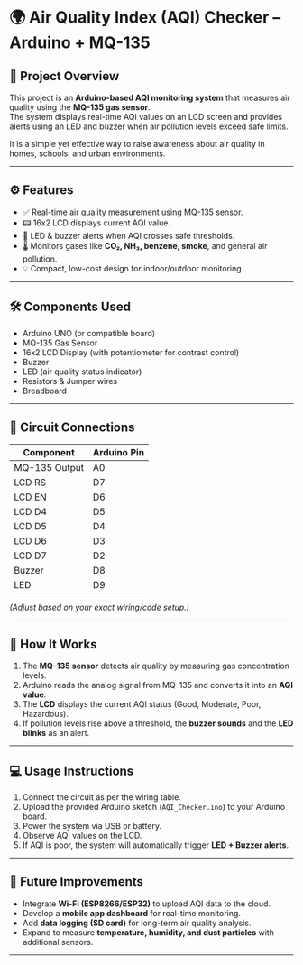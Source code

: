 # 🌍 Air Quality Index (AQI) Checker – Arduino + MQ-135  

## 📖 Project Overview  
This project is an **Arduino-based AQI monitoring system** that measures air quality using the **MQ-135 gas sensor**.  
The system displays real-time AQI values on an LCD screen and provides alerts using an LED and buzzer when air pollution levels exceed safe limits.  

It is a simple yet effective way to raise awareness about air quality in homes, schools, and urban environments.  

---

## ⚙️ Features  
- ✅ Real-time air quality measurement using MQ-135 sensor.  
- 📟 16x2 LCD displays current AQI value.  
- 🚨 LED & buzzer alerts when AQI crosses safe thresholds.  
- 🌡️ Monitors gases like **CO₂, NH₃, benzene, smoke**, and general air pollution.  
- 💡 Compact, low-cost design for indoor/outdoor monitoring.  

---

## 🛠️ Components Used  
- Arduino UNO (or compatible board)  
- MQ-135 Gas Sensor  
- 16x2 LCD Display (with potentiometer for contrast control)  
- Buzzer  
- LED (air quality status indicator)  
- Resistors & Jumper wires  
- Breadboard  

---

## 🔌 Circuit Connections  

| Component        | Arduino Pin |
|------------------|-------------|
| MQ-135 Output    | A0          |
| LCD RS           | D7          |
| LCD EN           | D6          |
| LCD D4           | D5          |
| LCD D5           | D4          |
| LCD D6           | D3          |
| LCD D7           | D2          |
| Buzzer           | D8          |
| LED              | D9          |

*(Adjust based on your exact wiring/code setup.)*  

---

## 📜 How It Works  
1. The **MQ-135 sensor** detects air quality by measuring gas concentration levels.  
2. Arduino reads the analog signal from MQ-135 and converts it into an **AQI value**.  
3. The **LCD** displays the current AQI status (Good, Moderate, Poor, Hazardous).  
4. If pollution levels rise above a threshold, the **buzzer sounds** and the **LED blinks** as an alert.  

---

## 💻 Usage Instructions  
1. Connect the circuit as per the wiring table.  
2. Upload the provided Arduino sketch (`AQI_Checker.ino`) to your Arduino board.  
3. Power the system via USB or battery.  
4. Observe AQI values on the LCD.  
5. If AQI is poor, the system will automatically trigger **LED + Buzzer alerts**.  

---

## 🚀 Future Improvements  
- Integrate **Wi-Fi (ESP8266/ESP32)** to upload AQI data to the cloud.  
- Develop a **mobile app dashboard** for real-time monitoring.  
- Add **data logging (SD card)** for long-term air quality analysis.  
- Expand to measure **temperature, humidity, and dust particles** with additional sensors.  

---

